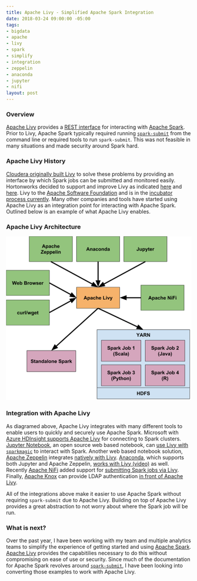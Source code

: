 ```yaml
---
title: Apache Livy - Simplified Apache Spark Integration
date: 2018-03-24 09:00:00 -05:00
tags:
- bigdata
- apache
- livy
- spark
- simplify
- integration
- zeppelin
- anaconda
- jupyter
- nifi
layout: post
---
```


### Overview
[Apache Livy](https://livy.apache.org/) provides a [REST interface](https://livy.incubator.apache.org/docs/latest/rest-api.html) for interacting with [Apache Spark](https://spark.apache.org/). Prior to Livy, Apache Spark typically required running [`spark-submit`](https://spark.apache.org/docs/latest/submitting-applications.html) from the command line or required tools to run `spark-submit`. This was not feasible in many situations and made security around Spark hard. 

### Apache Livy History
[Cloudera originally built Livy](https://blog.cloudera.com/blog/2016/07/livy-the-open-source-rest-service-for-apache-spark-joins-cloudera-labs/) to solve these problems by providing an interface by which Spark jobs can be submitted and monitored easily. Hortonworks decided to support and improve Livy as indicated [here](https://hortonworks.com/blog/livy-a-rest-interface-for-apache-spark/) and [here](https://hortonworks.com/blog/recent-improvements-apache-zeppelin-livy-integration/). Livy to the [Apache Software Foundation](https://www.apache.org/) and is in the [incubator process currently](https://livy.apache.org). Many other companies and tools have started using Apache Livy as an integration point for interacting with Apache Spark. Outlined below is an example of what Apache Livy enables.

### Apache Livy Architecture
<p style="text-align:center"><img width="700" src="/images/posts/2018-03-24/apache_livy_architecture.svg" /></p>

### Integration with Apache Livy
As diagramed above, Apache Livy integrates with many different tools to enable users to quickly and securely use Apache Spark. Microsoft with [Azure HDInsight supports Apache Livy](https://docs.microsoft.com/en-us/azure/hdinsight/spark/apache-spark-livy-rest-interface) for connecting to Spark clusters. [Jupyter Notebook](https://jupyter.org/), an open source web based notebook, can [use Livy with `sparkmagic`](https://github.com/jupyter-incubator/sparkmagic) to interact with Spark. Another web based notebook solution, [Apache Zeppelin](https://zeppelin.apache.org) integrates [natively with Livy](https://zeppelin.apache.org/docs/latest/interpreter/livy.html). [Anaconda](https://www.anaconda.com/), which supports both Jupyter and Apache Zeppelin, [works with Livy (video)](https://www.youtube.com/watch?v=wa514mI7Aw4) as well. Recently [Apache NiFi](https://nifi.apache.org/) added support for [submitting Spark jobs via Livy](https://community.hortonworks.com/articles/73828/submitting-spark-jobs-from-apache-nifi-using-livy.html). Finally, [Apache Knox](https://knox.apache.org/) can provide LDAP authentication [in front of Apache Livy](/2018/03/02/apache-knox-apache-livy-service.html).

All of the integrations above make it easier to use Apache Spark without requiring `spark-submit` due to Apache Livy. Building on top of Apache Livy provides a great abstraction to not worry about where the Spark job will be run.

### What is next?
Over the past year, I have been working with my team and multiple analytics teams to simplify the experience of getting started and using [Apache Spark](https://spark.apache.org/). [Apache Livy](https://livy.apache.org/) provides the capabitilies necessary to do this without compromising on ease of use or security. Since much of the documentation for Apache Spark revolves around [`spark-submit`](https://spark.apache.org/docs/latest/submitting-applications.html), I have been looking into converting those examples to work with Apache Livy.

